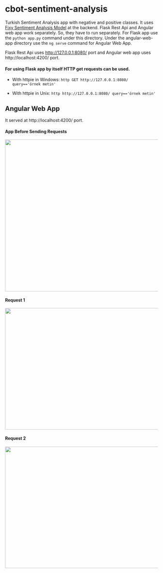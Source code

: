 # cbot-sentiment-analysis

Turkish Sentiment Analysis app with negative and positive classes. It uses [Fixy Sentiment Analysis Model](https://github.com/Fixy-TR/fixy) at the backend. Flask Rest Api and Angular web app work separately. So, they have to run separately. For Flask app use the ```python app.py``` command under this directory. Under the angular-web-app directory use the ```ng serve``` command for Angular Web App.

Flask Rest Api uses http://127.0.0.1:8080/ port and Angular web app uses http://localhost:4200/ port. 

#### For using Flask app by itself HTTP get requests can be used.

* With httpie in Windows: ``` http GET http://127.0.0.1:8080/ query=='örnek metin' ```

* With httpie in Unix: ```http http://127.0.0.1:8080/ query=='örnek metin' ```

## Angular Web App
It served at http://localhost:4200/ port.

#### App Before Sending Requests

<img src="https://github.com/fzehracetin/cbot-sentiment-analysis/blob/master/images/sentiment%20analysis.JPG" width=1000 height=500>

#### Request 1

<img src="https://github.com/fzehracetin/cbot-sentiment-analysis/blob/master/images/deneme1.JPG" width=700 height=400>

#### Request 2

<img src="https://github.com/fzehracetin/cbot-sentiment-analysis/blob/master/images/deneme2.JPG" width=700 height=400>




